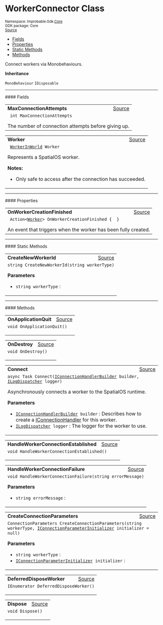 
# WorkerConnector Class
<sup>
Namespace: Improbable.Gdk.<a href="{{urlRoot}}/api/core-index">Core</a><br/>
GDK package: Core<br/>
<a href="https://www.github.com/spatialos/gdk-for-unity/blob/3a2a2965/workers/unity/Packages/io.improbable.gdk.core/Worker/WorkerConnector.cs/#L19">Source</a>
<style>
a code {
                    padding: 0em 0.25em!important;
}
code {
                    background-color: #ffffff!important;
}
</style>
</sup>
<nav id="pageToc" class="page-toc"><ul><li><a href="#fields">Fields</a>
<li><a href="#properties">Properties</a>
<li><a href="#static-methods">Static Methods</a>
<li><a href="#methods">Methods</a>
</ul></nav>

</p>



<p>Connect workers via Monobehaviours. </p>



</p>

<b>Inheritance</b>

<code>MonoBehaviour</code>
<code>IDisposable</code>






</p>
<hr style="width:100%; border-top-color:#d8d8d8" />
#### Fields


</p>




<table width="100%">
    <tr>
        <td style="border-right:none"><a id="maxconnectionattempts"></a><b>MaxConnectionAttempts</b></td>
        <td style="border-left:none; text-align:right"><a href="https://www.github.com/spatialos/gdk-for-unity/blob/3a2a2965/workers/unity/Packages/io.improbable.gdk.core/Worker/WorkerConnector.cs/#L24">Source</a></td>
    </tr>
    <tr>
        <td colspan="2">
<code> int MaxConnectionAttempts</code></p>
The number of connection attempts before giving up. 

</td>
    </tr>
</table>


<table width="100%">
    <tr>
        <td style="border-right:none"><a id="worker"></a><b>Worker</b></td>
        <td style="border-left:none; text-align:right"><a href="https://www.github.com/spatialos/gdk-for-unity/blob/3a2a2965/workers/unity/Packages/io.improbable.gdk.core/Worker/WorkerConnector.cs/#L32">Source</a></td>
    </tr>
    <tr>
        <td colspan="2">
<code> <a href="{{urlRoot}}/api/core/worker-in-world">WorkerInWorld</a> Worker</code></p>
Represents a SpatialOS worker. 

</p>

<b>Notes:</b>

<ul>
<li>Only safe to access after the connection has succeeded. </li>
</ul>


</td>
    </tr>
</table>





</p>
<hr style="width:100%; border-top-color:#d8d8d8" />
#### Properties


</p>




<table width="100%">
    <tr>
        <td style="border-right:none"><a id="onworkercreationfinished"></a><b>OnWorkerCreationFinished</b></td>
        <td style="border-left:none; text-align:right"><a href="https://www.github.com/spatialos/gdk-for-unity/blob/3a2a2965/workers/unity/Packages/io.improbable.gdk.core/Worker/WorkerConnector.cs/#L39">Source</a></td>
    </tr>
    <tr>
        <td colspan="2">
<code> Action&lt;<a href="{{urlRoot}}/api/core/worker">Worker</a>&gt; OnWorkerCreationFinished {  }</code></p>
An event that triggers when the worker has been fully created. 


</td>
    </tr>
</table>




</p>
<hr style="width:100%; border-top-color:#d8d8d8" />
#### Static Methods


</p>




<table width="100%">
    <tr>
        <td style="border-right:none"><a id="createnewworkerid-string"></a><b>CreateNewWorkerId</b></td>
        <td style="border-left:none; text-align:right"><a href="https://www.github.com/spatialos/gdk-for-unity/blob/3a2a2965/workers/unity/Packages/io.improbable.gdk.core/Worker/WorkerConnector.cs/#L205">Source</a></td>
    </tr>
    <tr>
        <td colspan="2">
<code>string CreateNewWorkerId(string workerType)</code></p>



</p>

<b>Parameters</b>

<ul>
<li><code>string workerType</code> : </li>
</ul>





</td>
    </tr>
</table>





</p>
<hr style="width:100%; border-top-color:#d8d8d8" />
#### Methods


</p>




<table width="100%">
    <tr>
        <td style="border-right:none"><a id="onapplicationquit"></a><b>OnApplicationQuit</b></td>
        <td style="border-left:none; text-align:right"><a href="https://www.github.com/spatialos/gdk-for-unity/blob/3a2a2965/workers/unity/Packages/io.improbable.gdk.core/Worker/WorkerConnector.cs/#L55">Source</a></td>
    </tr>
    <tr>
        <td colspan="2">
<code>void OnApplicationQuit()</code></p>






</td>
    </tr>
</table>


<table width="100%">
    <tr>
        <td style="border-right:none"><a id="ondestroy"></a><b>OnDestroy</b></td>
        <td style="border-left:none; text-align:right"><a href="https://www.github.com/spatialos/gdk-for-unity/blob/3a2a2965/workers/unity/Packages/io.improbable.gdk.core/Worker/WorkerConnector.cs/#L60">Source</a></td>
    </tr>
    <tr>
        <td colspan="2">
<code>void OnDestroy()</code></p>






</td>
    </tr>
</table>


<table width="100%">
    <tr>
        <td style="border-right:none"><a id="connect-iconnectionhandlerbuilder-ilogdispatcher"></a><b>Connect</b></td>
        <td style="border-left:none; text-align:right"><a href="https://www.github.com/spatialos/gdk-for-unity/blob/3a2a2965/workers/unity/Packages/io.improbable.gdk.core/Worker/WorkerConnector.cs/#L71">Source</a></td>
    </tr>
    <tr>
        <td colspan="2">
<code>async Task Connect(<a href="{{urlRoot}}/api/core/i-connection-handler-builder">IConnectionHandlerBuilder</a> builder, <a href="{{urlRoot}}/api/core/i-log-dispatcher">ILogDispatcher</a> logger)</code></p>
Asynchronously connects a worker to the SpatialOS runtime. 


</p>

<b>Parameters</b>

<ul>
<li><code><a href="{{urlRoot}}/api/core/i-connection-handler-builder">IConnectionHandlerBuilder</a> builder</code> : Describes how to create a <a href="{{urlRoot}}/api/core/i-connection-handler">IConnectionHandler</a> for this worker.</li>
<li><code><a href="{{urlRoot}}/api/core/i-log-dispatcher">ILogDispatcher</a> logger</code> : The logger for the worker to use.</li>
</ul>





</td>
    </tr>
</table>


<table width="100%">
    <tr>
        <td style="border-right:none"><a id="handleworkerconnectionestablished"></a><b>HandleWorkerConnectionEstablished</b></td>
        <td style="border-left:none; text-align:right"><a href="https://www.github.com/spatialos/gdk-for-unity/blob/3a2a2965/workers/unity/Packages/io.improbable.gdk.core/Worker/WorkerConnector.cs/#L153">Source</a></td>
    </tr>
    <tr>
        <td colspan="2">
<code>void HandleWorkerConnectionEstablished()</code></p>






</td>
    </tr>
</table>


<table width="100%">
    <tr>
        <td style="border-right:none"><a id="handleworkerconnectionfailure-string"></a><b>HandleWorkerConnectionFailure</b></td>
        <td style="border-left:none; text-align:right"><a href="https://www.github.com/spatialos/gdk-for-unity/blob/3a2a2965/workers/unity/Packages/io.improbable.gdk.core/Worker/WorkerConnector.cs/#L157">Source</a></td>
    </tr>
    <tr>
        <td colspan="2">
<code>void HandleWorkerConnectionFailure(string errorMessage)</code></p>



</p>

<b>Parameters</b>

<ul>
<li><code>string errorMessage</code> : </li>
</ul>





</td>
    </tr>
</table>


<table width="100%">
    <tr>
        <td style="border-right:none"><a id="createconnectionparameters-string-iconnectionparameterinitializer"></a><b>CreateConnectionParameters</b></td>
        <td style="border-left:none; text-align:right"><a href="https://www.github.com/spatialos/gdk-for-unity/blob/3a2a2965/workers/unity/Packages/io.improbable.gdk.core/Worker/WorkerConnector.cs/#L210">Source</a></td>
    </tr>
    <tr>
        <td colspan="2">
<code>ConnectionParameters CreateConnectionParameters(string workerType, <a href="{{urlRoot}}/api/core/i-connection-parameter-initializer">IConnectionParameterInitializer</a> initializer = null)</code></p>



</p>

<b>Parameters</b>

<ul>
<li><code>string workerType</code> : </li>
<li><code><a href="{{urlRoot}}/api/core/i-connection-parameter-initializer">IConnectionParameterInitializer</a> initializer</code> : </li>
</ul>





</td>
    </tr>
</table>


<table width="100%">
    <tr>
        <td style="border-right:none"><a id="deferreddisposeworker"></a><b>DeferredDisposeWorker</b></td>
        <td style="border-left:none; text-align:right"><a href="https://www.github.com/spatialos/gdk-for-unity/blob/3a2a2965/workers/unity/Packages/io.improbable.gdk.core/Worker/WorkerConnector.cs/#L240">Source</a></td>
    </tr>
    <tr>
        <td colspan="2">
<code>IEnumerator DeferredDisposeWorker()</code></p>






</td>
    </tr>
</table>


<table width="100%">
    <tr>
        <td style="border-right:none"><a id="dispose"></a><b>Dispose</b></td>
        <td style="border-left:none; text-align:right"><a href="https://www.github.com/spatialos/gdk-for-unity/blob/3a2a2965/workers/unity/Packages/io.improbable.gdk.core/Worker/WorkerConnector.cs/#L248">Source</a></td>
    </tr>
    <tr>
        <td colspan="2">
<code>void Dispose()</code></p>






</td>
    </tr>
</table>





